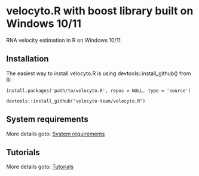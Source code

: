 # velocyto.R with boost library built on Windows 10/11
RNA velocity estimation in R on Windows 10/11


## Installation
The easiest way to install velocyto.R is using devtools::install_github() from R:
```
install.packages('path/to/velocyto.R', repos = NULL, type = 'source')

devtools::install_github("velocyto-team/velocyto.R")
```


## System requirements

More details goto: [System requirements](https://github.com/velocyto-team/velocyto.R/)


## Tutorials

More details goto: [Tutorials](https://github.com/velocyto-team/velocyto.R/)